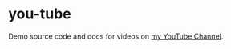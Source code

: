 # you-tube

Demo source code and docs for videos on [my YouTube Channel](https://www.youtube.com/channel/UC2omt70Jqdh1CANo2z-Cyaw).

